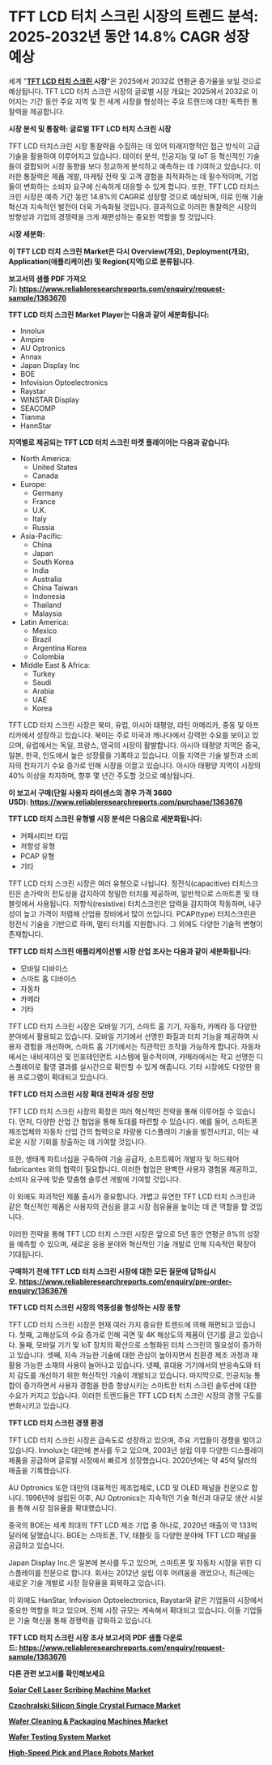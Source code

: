 <p><h1>TFT LCD 터치 스크린 시장의 트렌드 분석: 2025-2032년 동안 14.8% CAGR 성장 예상</h1></p><p>세계 "<strong><a href="https://www.reliableresearchreports.com/global-tft-lcd-touch-screen-market-r1363676?utm_campaign=105&utm_medium=8&utm_source=Github&utm_content=ia&utm_term=01032025&utm_id=tft-lcd-touch-screen">TFT LCD 터치 스크린&nbsp;</a></strong><strong>시장</strong>"은 2025에서 2032로 연평균 증가율을 보일 것으로 예상됩니다. TFT LCD 터치 스크린 시장의 글로벌 시장 개요는 2025에서 2032로 이어지는 기간 동안 주요 지역 및 전 세계 시장을 형성하는 주요 트렌드에 대한 독특한 통찰력을 제공합니다.</p>
<p><strong>시장 분석 및 통찰력: 글로벌 TFT LCD 터치 스크린 시장</strong></p>
<p><p>TFT LCD 터치스크린 시장 통찰력을 수집하는 데 있어 미래지향적인 접근 방식이 고급 기술을 활용하여 이루어지고 있습니다. 데이터 분석, 인공지능 및 IoT 등 혁신적인 기술들이 결합되어 시장 동향을 보다 정교하게 분석하고 예측하는 데 기여하고 있습니다. 이러한 통찰력은 제품 개발, 마케팅 전략 및 고객 경험을 최적화하는 데 필수적이며, 기업들이 변화하는 소비자 요구에 신속하게 대응할 수 있게 합니다. 또한, TFT LCD 터치스크린 시장은 예측 기간 동안 14.8%의 CAGR로 성장할 것으로 예상되며, 이로 인해 기술 혁신과 지속적인 발전이 더욱 가속화될 것입니다. 결과적으로 이러한 통찰력은 시장의 방향성과 기업의 경쟁력을 크게 재편성하는 중요한 역할을 할 것입니다.</p><a href="%7CAUTHORITHY_DOMAIN_URL%7C?utm_campaign=105&utm_medium=8&utm_source=Github&utm_content=ia&utm_term=01032025&utm_id=tft-lcd-touch-screen"></a></p>
<p><strong>시장 세분화:</strong></p>
<p><strong>이 TFT LCD 터치 스크린 Market은 다시 Overview(개요), Deployment(개요), Application(애플리케이션) 및 Region(지역)으로 분류됩니다.</strong></p>
<p><strong>보고서의 샘플 PDF 가져오기:&nbsp;<a href="https://www.reliableresearchreports.com/enquiry/request-sample/1363676?utm_campaign=105&utm_medium=8&utm_source=Github&utm_content=ia&utm_term=01032025&utm_id=tft-lcd-touch-screen">https://www.reliableresearchreports.com/enquiry/request-sample/1363676</a></strong><strong></strong></p>
<p><strong>TFT LCD 터치 스크린 Market Player는 다음과 같이 세분화됩니다:</strong></p>
<p><ul><li>Innolux</li><li>Ampire</li><li>AU Optronics</li><li>Annax</li><li>Japan Display Inc</li><li>BOE</li><li>Infovision Optoelectronics</li><li>Raystar</li><li>WINSTAR Display</li><li>SEACOMP</li><li>Tianma</li><li>HannStar</li></ul></p>
<p><strong>지역별로 제공되는 TFT LCD 터치 스크린 마켓 플레이어는 다음과 같습니다:</strong></p>
<p><ul>
    <li>
        North America:
        <ul>
            <li>United States</li>
            <li>Canada</li>
        </ul>
    </li>
    <li>
        Europe:
        <ul>
            <li>Germany</li>
            <li>France</li>
            <li>U.K.</li>
            <li>Italy</li>
            <li>Russia</li>
        </ul>
    </li>
    <li>
        Asia-Pacific:
        <ul>
            <li>China</li>
            <li>Japan</li>
            <li>South Korea</li>
            <li>India</li>
            <li>Australia</li>
            <li>China Taiwan</li>
            <li>Indonesia</li>
            <li>Thailand</li>
            <li>Malaysia</li>
        </ul>
    </li>
    <li>
        Latin America:
        <ul>
            <li>Mexico</li>
            <li>Brazil</li>
            <li>Argentina Korea</li>
            <li>Colombia</li>
        </ul>
    </li>
    <li>
        Middle East & Africa:
        <ul>
            <li>Turkey</li>
            <li>Saudi</li>
            <li>Arabia</li>
            <li>UAE</li>
            <li>Korea</li>
        </ul>
    </li>
    </ul></p>
<p><p>TFT LCD 터치 스크린 시장은 북미, 유럽, 아시아 태평양, 라틴 아메리카, 중동 및 아프리카에서 성장하고 있습니다. 북미는 주로 미국과 캐나다에서 강력한 수요를 보이고 있으며, 유럽에서는 독일, 프랑스, 영국의 시장이 활발합니다. 아시아 태평양 지역은 중국, 일본, 한국, 인도에서 높은 성장률을 기록하고 있습니다. 이들 지역은 기술 발전과 소비자의 전자기기 수요 증가로 인해 시장을 이끌고 있습니다. 아시아 태평양 지역이 시장의 40% 이상을 차지하며, 향후 몇 년간 주도할 것으로 예상됩니다.</p></p>
<p><strong>이 보고서 구매(단일 사용자 라이센스의 경우 가격 3660 USD):&nbsp;<a href="https://www.reliableresearchreports.com/purchase/1363676?utm_campaign=105&utm_medium=8&utm_source=Github&utm_content=ia&utm_term=01032025&utm_id=tft-lcd-touch-screen">https://www.reliableresearchreports.com/purchase/1363676</a></strong></p>
<p><strong>TFT LCD 터치 스크린 유형별 시장 분석은 다음으로 세분화됩니다:</strong></p>
<p><ul><li>커패시티브 타입</li><li>저항성 유형</li><li>PCAP 유형</li><li>기타</li></ul></p>
<p><p>TFT LCD 터치 스크린 시장은 여러 유형으로 나뉩니다. 정전식(capacitive) 터치스크린은 손가락의 전도성을 감지하여 정밀한 터치를 제공하며, 일반적으로 스마트폰 및 태블릿에서 사용됩니다. 저항식(resistive) 터치스크린은 압력을 감지하여 작동하며, 내구성이 높고 가격이 저렴해 산업용 장비에서 많이 쓰입니다. PCAP(type) 터치스크린은 정전식 기술을 기반으로 하며, 멀티 터치를 지원합니다. 그 외에도 다양한 기술적 변형이 존재합니다.</p></p>
<p><strong>TFT LCD 터치 스크린 애플리케이션별 시장 산업 조사는 다음과 같이 세분화됩니다:</strong></p>
<p><ul><li>모바일 디바이스</li><li>스마트 홈 디바이스</li><li>자동차</li><li>카메라</li><li>기타</li></ul></p>
<p><p>TFT LCD 터치 스크린 시장은 모바일 기기, 스마트 홈 기기, 자동차, 카메라 등 다양한 분야에서 활용되고 있습니다. 모바일 기기에서 선명한 화질과 터치 기능을 제공하여 사용자 경험을 개선하며, 스마트 홈 기기에서는 직관적인 조작을 가능하게 합니다. 자동차에서는 내비게이션 및 인포테인먼트 시스템에 필수적이며, 카메라에서는 작고 선명한 디스플레이로 촬영 결과를 실시간으로 확인할 수 있게 해줍니다. 기타 시장에도 다양한 응용 프로그램이 확대되고 있습니다.</p></p>
<p><strong>TFT LCD 터치 스크린 시장 확대 전략과 성장 전망</strong></p>
<p><p>TFT LCD 터치 스크린 시장의 확장은 여러 혁신적인 전략을 통해 이루어질 수 있습니다. 먼저, 다양한 산업 간 협업을 통해 토대를 마련할 수 있습니다. 예를 들어, 스마트폰 제조업체와 자동차 산업 간의 협력으로 차량용 디스플레이 기술을 발전시키고, 이는 새로운 시장 기회를 창출하는 데 기여할 것입니다. </p><p>또한, 생태계 파트너십을 구축하여 기술 공급자, 소프트웨어 개발자 및 하드웨어 fabricantes 와의 협력이 필요합니다. 이러한 협업은 완벽한 사용자 경험을 제공하고, 소비자 요구에 맞춘 맞춤형 솔루션 개발에 기여할 것입니다. </p><p>이 외에도 파괴적인 제품 출시가 중요합니다. 가볍고 유연한 TFT LCD 터치 스크린과 같은 혁신적인 제품은 사용자의 관심을 끌고 시장 점유율을 높이는 데 큰 역할을 할 것입니다. </p><p>이러한 전략을 통해 TFT LCD 터치 스크린 시장은 앞으로 5년 동안 연평균 8%의 성장을 예측할 수 있으며, 새로운 응용 분야와 혁신적인 기술 개발로 인해 지속적인 확장이 기대됩니다.</p></p>
<p><strong>구매하기 전에 TFT LCD 터치 스크린 시장에 대한 모든 질문에 답하십시오.&nbsp;<a href="https://www.reliableresearchreports.com/enquiry/pre-order-enquiry/1363676?utm_campaign=105&utm_medium=8&utm_source=Github&utm_content=ia&utm_term=01032025&utm_id=tft-lcd-touch-screen">https://www.reliableresearchreports.com/enquiry/pre-order-enquiry/1363676</a></strong><strong></strong></p>
<p><strong>TFT LCD 터치 스크린 시장의 역동성을 형성하는 시장 동향</strong></p>
<p><p>TFT LCD 터치 스크린 시장은 현재 여러 가지 중요한 트렌드에 의해 재편되고 있습니다. 첫째, 고해상도의 수요 증가로 인해 곡면 및 4K 해상도의 제품이 인기를 끌고 있습니다. 둘째, 모바일 기기 및 IoT 장치의 확산으로 소형화된 터치 스크린의 필요성이 증가하고 있습니다. 셋째, 지속 가능한 기술에 대한 관심이 높아지면서 친환경 제조 과정과 재활용 가능한 소재의 사용이 늘어나고 있습니다. 넷째, 휴대용 기기에서의 반응속도와 터치 감도를 개선하기 위한 혁신적인 기술이 개발되고 있습니다. 마지막으로, 인공지능 통합이 증가하면서 사용자 경험을 한층 향상시키는 스마트한 터치 스크린 솔루션에 대한 수요가 커지고 있습니다. 이러한 트렌드들은 TFT LCD 터치 스크린 시장의 경쟁 구도를 변화시키고 있습니다.</p></p>
<p><strong>TFT LCD 터치 스크린 경쟁 환경</strong></p>
<p><p>TFT LCD 터치 스크린 시장은 급속도로 성장하고 있으며, 주요 기업들이 경쟁을 벌이고 있습니다. Innolux는 대만에 본사를 두고 있으며, 2003년 설립 이후 다양한 디스플레이 제품을 공급하며 글로벌 시장에서 빠르게 성장했습니다. 2020년에는 약 45억 달러의 매출을 기록했습니다. </p><p>AU Optronics 또한 대만의 대표적인 제조업체로, LCD 및 OLED 패널을 전문으로 합니다. 1996년에 설립된 이후, AU Optronics는 지속적인 기술 혁신과 대규모 생산 시설을 통해 시장 점유율을 확대했습니다. </p><p>중국의 BOE는 세계 최대의 TFT LCD 제조 기업 중 하나로, 2020년 매출이 약 133억 달러에 달했습니다. BOE는 스마트폰, TV, 태블릿 등 다양한 분야에 TFT LCD 패널을 공급하고 있습니다. </p><p>Japan Display Inc.은 일본에 본사를 두고 있으며, 스마트폰 및 자동차 시장을 위한 디스플레이를 전문으로 합니다. 회사는 2012년 설립 이후 어려움을 겪었으나, 최근에는 새로운 기술 개발로 시장 점유율을 회복하고 있습니다.</p><p>이 외에도 HanStar, Infovision Optoelectronics, Raystar와 같은 기업들이 시장에서 중요한 역할을 하고 있으며, 전체 시장 규모는 계속해서 확대되고 있습니다. 이들 기업들은 기술 혁신을 통해 경쟁력을 강화하고 있습니다.</p></p>
<p><strong>TFT LCD 터치 스크린 시장 조사 보고서의 PDF 샘플 다운로드:&nbsp;<a href="https://www.reliableresearchreports.com/enquiry/request-sample/1363676?utm_campaign=105&utm_medium=8&utm_source=Github&utm_content=ia&utm_term=01032025&utm_id=tft-lcd-touch-screen">https://www.reliableresearchreports.com/enquiry/request-sample/1363676</a></strong></p>
<p><strong></strong></p>
<p><strong></strong></p>
<p><strong></strong></p>
<p><strong></strong></p>
<p><strong>다른 관련 보고서를 확인해보세요</strong></p>
<p><strong><p><a href="https://github.com/SanjidaKhan901/Market-Research-Report-List-1/blob/main/solar-cell-laser-scribing-machine-market.md?utm_campaign=105&utm_medium=8&utm_source=Github&utm_content=ia&utm_term=01032025&utm_id=tft-lcd-touch-screen">Solar Cell Laser Scribing Machine Market</a></p><p><a href="https://github.com/nwokechock6s/Market-Research-Report-List-1/blob/main/czochralski-silicon-single-crystal-furnace-market.md?utm_campaign=105&utm_medium=8&utm_source=Github&utm_content=ia&utm_term=01032025&utm_id=tft-lcd-touch-screen">Czochralski Silicon Single Crystal Furnace Market</a></p><p><a href="https://github.com/pizolina/Market-Research-Report-List-7/blob/main/wafer-cleaning-packaging-machines-market.md?utm_campaign=105&utm_medium=8&utm_source=Github&utm_content=ia&utm_term=01032025&utm_id=tft-lcd-touch-screen">Wafer Cleaning & Packaging Machines Market</a></p><p><a href="https://github.com/tamvrosiya/Market-Research-Report-List-6/blob/main/wafer-testing-system-market.md?utm_campaign=105&utm_medium=8&utm_source=Github&utm_content=ia&utm_term=01032025&utm_id=tft-lcd-touch-screen">Wafer Testing System Market</a></p><p><a href="https://github.com/AngelaWalsh696/Market-Research-Report-List-1/blob/main/high-speed-pick-and-place-robots-market.md?utm_campaign=105&utm_medium=8&utm_source=Github&utm_content=ia&utm_term=01032025&utm_id=tft-lcd-touch-screen">High-Speed Pick and Place Robots Market</a></p></strong></p>